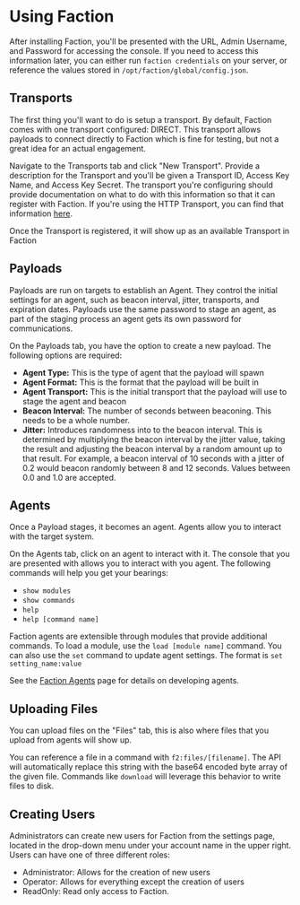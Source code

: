 # Using Faction

After installing Faction, you'll be presented with the URL, Admin Username, and Password for accessing the console. If you need to access this information later, you can either run `faction credentials` on your server, or reference the values stored in `/opt/faction/global/config.json`.

## Transports

The first thing you'll want to do is setup a transport. By default, Faction comes with one transport configured: DIRECT. This transport allows payloads to connect directly to Faction which is fine for testing, but not a great idea for an actual engagement.

Navigate to the Transports tab and click "New Transport". Provide a description for the Transport and you'll be given a Transport ID, Access Key Name, and Access Key Secret. The transport you're configuring should provide documentation on what to do with this information so that it can register with Faction. If you're using the HTTP Transport, you can find that information [here](https://github.com/FactionC2/TransportHTTP).

Once the Transport is registered, it will show up as an available Transport in Faction

## Payloads

Payloads are run on targets to establish an Agent. They control the initial settings for an agent, such as beacon interval, jitter, transports, and expiration dates. Payloads use the same password to stage an agent, as part of the staging process an agent gets its own password for communications.

On the Payloads tab, you have the option to create a new payload. The following options are required:

* **Agent Type:** This is the type of agent that the payload will spawn
* **Agent Format:** This is the format that the payload will be built in
* **Agent Transport:** This is the initial transport that the payload will use to stage the agent and beacon
* **Beacon Interval:** The number of seconds between beaconing. This needs to be a whole number.
* **Jitter:** Introduces randomness into to the beacon interval. This is determined by multiplying the beacon interval by the jitter value, taking the result and adjusting the beacon interval by a random amount up to that result. For example, a beacon interval of 10 seconds with a jitter of 0.2 would beacon randomly between 8 and 12 seconds. Values between 0.0 and 1.0 are accepted.

## Agents

Once a Payload stages, it becomes an agent. Agents allow you to interact with the target system.

On the Agents tab, click on an agent to interact with it. The console that you are presented with allows you to interact with you agent. The following commands will help you get your bearings:

* `show modules`
* `show commands`
* `help`
* `help [command name]`

Faction agents are extensible through modules that provide additional commands. To load a module, use the `load [module name]` command. You can also use the `set` command to update agent settings. The format is `set setting_name:value`

See the [Faction Agents](../developing/agents.md) page for details on developing agents.

## Uploading Files

You can upload files on the "Files" tab, this is also where files that you upload from agents will show up.

You can reference a file in a command with `f2:files/[filename]`. The API will automatically replace this string with the base64 encoded byte array of the given file. Commands like `download` will leverage this behavior to write files to disk.

## Creating Users

Administrators can create new users for Faction from the settings page, located in the drop-down menu under your account name in the upper right. Users can have one of three different roles:

* Administrator: Allows for the creation of new users
* Operator: Allows for everything except the creation of users
* ReadOnly: Read only access to Faction.

